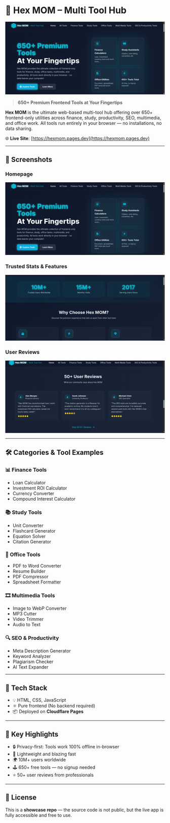 # 🚀 Hex MOM – Multi Tool Hub

![Hex MOM Screenshot](./homepage.png)

> **650+ Premium Frontend Tools at Your Fingertips**

**Hex MOM** is the ultimate web-based multi-tool hub offering over 650+ frontend-only utilities across finance, study, productivity, SEO, multimedia, and office work. All tools run entirely in your browser — no installations, no data sharing.

🌐 **Live Site**: [https://hexmom.pages.dev](https://hexmom.pages.dev)

---

## 📸 Screenshots

### Homepage
![Homepage](./homepage.png)

### Trusted Stats & Features
![Stats](./stats.png)

### User Reviews
![User Reviews](./reviews.png)

---

## 🛠️ Categories & Tool Examples

### 📊 Finance Tools
- Loan Calculator
- Investment ROI Calculator
- Currency Converter
- Compound Interest Calculator

### 📚 Study Tools
- Unit Converter
- Flashcard Generator
- Equation Solver
- Citation Generator

### 🧾 Office Tools
- PDF to Word Converter
- Resume Builder
- PDF Compressor
- Spreadsheet Formatter

### 🎞 Multimedia Tools
- Image to WebP Converter
- MP3 Cutter
- Video Trimmer
- Audio to Text

### 🔍 SEO & Productivity
- Meta Description Generator
- Keyword Analyzer
- Plagiarism Checker
- AI Text Expander

---

## 🧩 Tech Stack

- 💡 HTML, CSS, JavaScript
- ⚛️ Pure frontend (No backend required)
- 📦 Deployed on **Cloudflare Pages**

---

## 📣 Key Highlights

- 🔒 Privacy-first: Tools work 100% offline in-browser
- 🚀 Lightweight and blazing fast
- 🌍 10M+ users worldwide
- 🕹 650+ free tools — no signup needed
- ⭐ 50+ user reviews from professionals

---

## 📜 License

This is a **showcase repo** — the source code is not public, but the live app is fully accessible and free to use.
